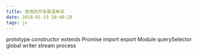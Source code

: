 ```yaml
---
title: 常用的开发英语单词
date: 2018-01-19 10:48:28
tags: js
---
```


prototype constructor extends Promise import export Module
querySelector global writer
stream process



